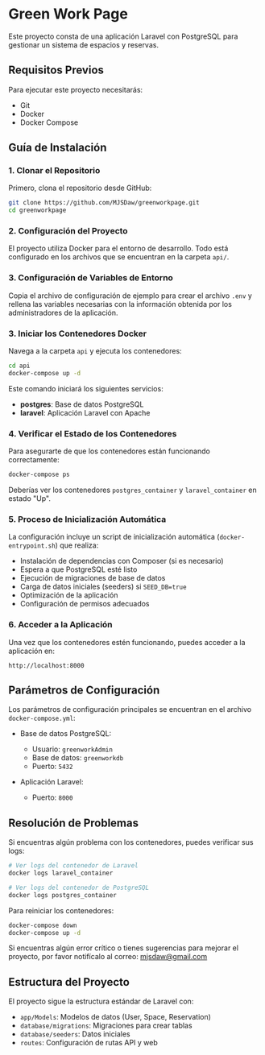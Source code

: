 # Green Work Page

Este proyecto consta de una aplicación Laravel con PostgreSQL para gestionar un sistema de espacios y reservas.

## Requisitos Previos

Para ejecutar este proyecto necesitarás:

- Git
- Docker
- Docker Compose

## Guía de Instalación

### 1. Clonar el Repositorio

Primero, clona el repositorio desde GitHub:

```bash
git clone https://github.com/MJSDaw/greenworkpage.git
cd greenworkpage
```

### 2. Configuración del Proyecto

El proyecto utiliza Docker para el entorno de desarrollo. Todo está configurado en los archivos que se encuentran en la carpeta `api/`.

### 3. Configuración de Variables de Entorno

Copia el archivo de configuración de ejemplo para crear el archivo `.env` y rellena las variables necesarias con la información obtenida por los administradores de la aplicación.

### 3. Iniciar los Contenedores Docker

Navega a la carpeta `api` y ejecuta los contenedores:

```bash
cd api
docker-compose up -d
```

Este comando iniciará los siguientes servicios:
- **postgres**: Base de datos PostgreSQL
- **laravel**: Aplicación Laravel con Apache

### 4. Verificar el Estado de los Contenedores

Para asegurarte de que los contenedores están funcionando correctamente:

```bash
docker-compose ps
```

Deberías ver los contenedores `postgres_container` y `laravel_container` en estado "Up".

### 5. Proceso de Inicialización Automática

La configuración incluye un script de inicialización automática (`docker-entrypoint.sh`) que realiza:

- Instalación de dependencias con Composer (si es necesario)
- Espera a que PostgreSQL esté listo
- Ejecución de migraciones de base de datos
- Carga de datos iniciales (seeders) si `SEED_DB=true`
- Optimización de la aplicación
- Configuración de permisos adecuados

### 6. Acceder a la Aplicación

Una vez que los contenedores estén funcionando, puedes acceder a la aplicación en:

```
http://localhost:8000
```

## Parámetros de Configuración

Los parámetros de configuración principales se encuentran en el archivo `docker-compose.yml`:

- Base de datos PostgreSQL:
  - Usuario: `greenworkAdmin`
  - Base de datos: `greenworkdb`
  - Puerto: `5432`

- Aplicación Laravel:
  - Puerto: `8000`

## Resolución de Problemas

Si encuentras algún problema con los contenedores, puedes verificar sus logs:

```bash
# Ver logs del contenedor de Laravel
docker logs laravel_container

# Ver logs del contenedor de PostgreSQL
docker logs postgres_container
```

Para reiniciar los contenedores:

```bash
docker-compose down
docker-compose up -d
```

Si encuentras algún error crítico o tienes sugerencias para mejorar el proyecto, por favor notifícalo al correo: mjsdaw@gmail.com

## Estructura del Proyecto

El proyecto sigue la estructura estándar de Laravel con:

- `app/Models`: Modelos de datos (User, Space, Reservation)
- `database/migrations`: Migraciones para crear tablas
- `database/seeders`: Datos iniciales
- `routes`: Configuración de rutas API y web